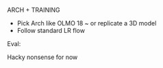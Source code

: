 ARCH + TRAINING

- Pick Arch like OLMO 18
  ~ or replicate a 3D model
- Follow standard LR flow

Eval:

Hacky nonsense for now